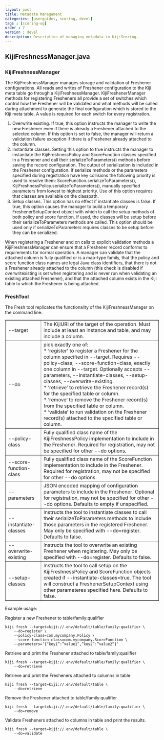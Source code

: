 ```yaml
---
layout: post
title: Metadata Management
categories: [userguides, scoring, devel]
tags : [scoring-ug]
order : 7
version : devel
description: Description of managing metadata in KijiScoring.
---
```


<div id="accordion-container">
  <h2 class="accordion-header"> KijiFreshnessManager.java </h2>
    <div class="accordion-content">
    <script src="http://gist-it.appspot.com/github/kijiproject/kiji-scoring/raw/{{site.scoring_devel_branch}}/src/main/java/org/kiji/scoring/KijiFreshnessManager.java"> </script>
  </div>
</div>

<h3 style="margin-top:0px;padding-top:10px;"> KijiFreshnessManager </h3>
The KijiFreshnessManager manages storage and validation of Freshener configurations. All reads and writes of Freshener configuration to the Kiji meta table go through a KijiFreshnessManager. KijiFreshenerManager methods for registering Fresheners all provide a set of switches which control how the Freshener will be validated and what methods will be called during attachment to generate the final configuration which is stored to the Kiji meta table. A value is required for each switch for every registration.

1. Overwrite existing. If true, this option instructs the manager to write the new Freshener even if there is already a Freshener attached to the selected column. If this option is set to false, the manager will return a validation failure exception if there is a Freshener already attached to the column.
2. Instantiate classes. Setting this option to true instructs the manager to instantiate the KijiFreshnessPolicy and ScoreFunction classes specified in a Freshener and call their serializeToParameters() methods before saving the record configuration. The output of serialization is included in the Freshener configuration. If serialize methods or the parameters specified during registration have key collisions the following priority is used to resolve them: ScoreFunction.serializeToParameters(), KijiFreshnessPolicy.serializeToParameters(), manually specified parameters from lowest to highest priority. Use of this option requires that classes are available on the classpath.
3. Setup classes. This option has no effect if instantiate classes is false. If true, this option causes the manager to build a temporary FreshenerSetupContext object with which to call the setup methods of both policy and score function. If used, the classes will be setup before their serializeToParameters methods are called. This option should be used only if serializeToParameters requires classes to be setup before they can be serialized.

When registering a Freshener and on calls to explicit validation methods a KijiFreshnessManager can ensure that a Freshener record conforms to requirements for normal operation. A manager can validate that the attached column is fully qualified or is a map-type family, that the policy and score function class names are legal Java class identifiers, that there is not a Freshener already attached to the column (this check is disabled if overwritexisting is set when registering and is never run when validating an existing attached Freshener), and that the attached column exists in the Kiji table to which the Freshener is being attached.

<h3 style="margin-top:0px;padding-top:10px;"> FreshTool </h3>
The Fresh tool replicates the functionality of the KijiFreshnessManager on the command line.

<table  border="1">
  <tr><td>--target</td><td>The KijiURI of the target of the operation. Must include at least an instance and table, and may include a column.</td></tr>
  <tr><td>--do</td><td>pick exactly one of:<br>
* ‘register’ to register a Freshener for the column specified in --target. Requires --policy-class, --score-function-class, exactly one column in --target. Optionally accepts --parameters, --instantiate-classes, --setup-classes, --overwrite-existing.<br>
* ‘retrieve’ to retrieve the Freshener record(s) for the specified table or column.<br>
* ‘remove’ to remove the Freshener record(s) from the specified table or column.<br>
* ‘validate’ to run validation on the Freshener record(s) attached to the specified table or column.</td></tr>
  <tr><td>--policy-class</td><td>Fully qualified class name of the KijiFreshnessPolicy implementation to include in the Freshener. Required for registration, may not be specified for other --do options.</td></tr>
  <tr><td>--score-function-class</td><td>Fully qualified class name of the ScoreFunction implementation to include in the Freshener. Required for registration, may not be specified for other --do options.</td></tr>
  <tr><td>--parameters</td><td>JSON encoded mapping of configuration parameters to include in the Freshener. Optional for registration, may not be specified for other --do options. Defaults to empty if unspecified.</td></tr>
  <tr><td>--instantiate-classes</td><td>Instructs the tool to instantiate classes to call their serializeToParameters methods to include those parameters in the registered Freshener. May only be specified with --do=register. Defaults to false.</td></tr>
  <tr><td>--overwrite-existing</td><td>Instructs the tool to overwrite an existing Freshener when registering. May only be specified with --do=register. Defaults to false.</td></tr>
  <tr><td>--setup-classes</td><td>Instructs the tool to call setup on the KijiFreshnessPolicy and ScoreFunction objects created if --instantiate-classes=true. The tool will construct a FreshenerSetupContext using other parameteres specified here. Defaults to false.</td></tr>
</table>

Example usage:

Register a new Freshener to table/family:qualifier

    kiji fresh --target=kiji://.env/default/table/family:qualifier \
        --do=register \
        --policy-class=com.mycompany.Policy \
        --score-function-class=com.mycompany.ScoreFunction \
        --parameters=’{“key1”:”value1”,”key2”:”value2”}’

Retrieve and print the Freshener attached to table/family:qualifier

    kiji fresh --target=kiji://.env/default/table/family:qualifier \
        --do=retrieve

Retrieve and print the Fresheners attached to columns in table

    kiji fresh --target=kiji://.env/default/table \
        --do=retrieve

Remove the Freshener attached to table/family:qualifier

    kiji fresh --target=kiji://.env/default/table/family:qualifier \
        --do=remove

Validate Fresheners attached to columns in table and print the results.

    kiji fresh --target=kiji://.env/default/table \
        --do=validate

